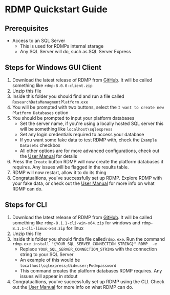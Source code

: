 # RDMP Quickstart Guide
## Prerequisites
- Access to an SQL Server
  - This is used for RDMPs internal starage
  - Any SQL Server will do, such as SQL Server Express

## Steps for Windows GUI Client
1. Download the latest release of RDMP from [GitHub](https://github.com/HicServices/RDMP/releases/latest). It will be called something like `rdmp-8.0.0-client.zip`
2. Unzip this file 
3. Inside this folder you should find and run a file called `ResearchDataManagmentPlatform.exe`
4. You will be prompted with two buttons, select the `I want to create new Platform Databases` option
5. You should be prompted to input your platform databases
   * Set the server name, if you're using a locally hosted SQL server this will be something like `localhost\sqlexpress`
   * Set any login credentials required to access your database
   * If you want some fake data to test RDMP with, check the `Example Datasets` checkbox
   * All other options are for more advanced configurations, check out the [User Manual](./CodeTutorials/UserManual.md) for details
6. Press the `Create` button
    RDMP will now create the platform databases it requires. Any issues will be flagged in the results table.
7. RDMP will now restart, allow it to do its thing
8.  Congratualtions, you've successfully set up RDMP. Explore RDMP with your fake data, or check out the [User Manual](./CodeTutorials/UserManual.md) for more info on what RDMP can do.


## Steps for CLI
1. Download the latest release of RDMP from [GitHub](https://github.com/HicServices/RDMP/releases/latest). It will be called something like `rdmp-8.1.1-cli-win-x64.zip` for windows and `rdmp-8.1.1-cli-linux-x64.zip` for linux
2. Unzip this file
3. Inside this folder you should finda file called`rdmp.exe`. Run the command `rdmp.exe install "{YOUR_SQL_SERVER_CONNECTION_STRING}" RDMP_ -e`
    * Replace `YOUR_SQL_SERVER_CONNECTION_STRING` with the connection string to your SQL Server
    * An example of this would be `localhost\sqlexpress;Uid=user;Pwd=password`
    * This command creates the platform databases RDMP requires. Any issues will appear in stdout
4. Congratualtions, you've successfully set up RDMP using the CLI. Check out the [User Manual](./CodeTutorials/UserManual.md) for more info on what RDMP can do.
